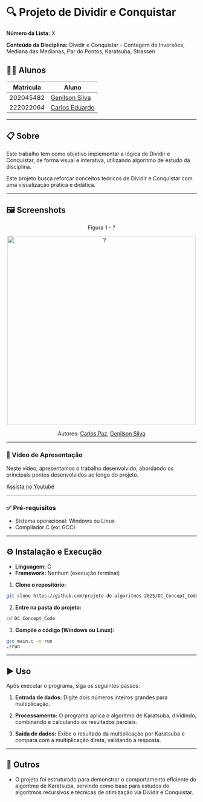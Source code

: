 # 🔍 Projeto de Dividir e Conquistar

**Número da Lista:** X

**Conteúdo da Disciplina:** Dividir e Conquistar - Contagem de Inversões, Mediana das Medianas, Par do Pontos, Karatsuba, Strassen

## 👨‍🏫 Alunos

| Matrícula   | Aluno             |
|-------------|-------------------|
| 202045482   | [Genilson Silva](https://github.com/GenilsonJrs)    |
| 222022064   | [Carlos Eduardo](https://github.com/dudupaz)    |

---

## 📋 Sobre

Este trabalho tem como objetivo implementar a lógica de Dividir e Conquistar, de forma visual e interativa, utilizando algoritmo de estudo da disciplina.

Este projeto busca reforçar conceitos teóricos de Dividir e Conquistar com uma visualização prática e didática.

---

## 🖼️ Screenshots

<p align="center">Figura 1 - ?</p>

<p align="center">
  <img src="?" alt="?" width="500"/>
</p>

<p align="center" style="font-size: 14px;">
  Autores: <a href="https://github.com/dudupaz" target="_blank">Carlos Paz</a>, 
  <a href="https://github.com/GenilsonJrs" target="_blank">Genilson Silva</a>
</p>

---

### 🎥 Vídeo de Apresentação

Neste vídeo, apresentamos o trabalho desenvolvido, abordando os principais pontos desenvolvidos ao longo do projeto.

[Assista no Youtube](?)

---

### ✅ Pré-requisitos

- Sistema operacional: Windows ou Linux
- Compilador C (ex: GCC)

---

## ⚙️ Instalação e Execução

- **Linguagem:** C
- **Framework:** Nenhum (execução terminal)

1. **Clone o repositório:**

```bash
git clone https://github.com/projeto-de-algoritmos-2025/DC_Concept_Code.git
```
2. **Entre na pasta do projeto:**

```bash
cd DC_Concept_Code
```
3. **Compile o código (Windows ou Linux):**

```bash
gcc main.c -o run
./run
```

---

## ▶️ Uso

Após executar o programa, siga os seguintes passos:

1. **Entrada de dados:**
Digite dois números inteiros grandes para multiplicação.

2. **Processamento:**
O programa aplica o algoritmo de Karatsuba, dividindo, combinando e calculando os resultados parciais.

3. **Saída de dados:**
Exibe o resultado da multiplicação por Karatsuba e compara com a multiplicação direta, validando a resposta.

---

## 🧠 Outros

- O projeto foi estruturado para demonstrar o comportamento eficiente do algoritmo de Karatsuba, servindo como base para estudos de algoritmos recursivos e técnicas de otimização via Dividir e Conquistar.